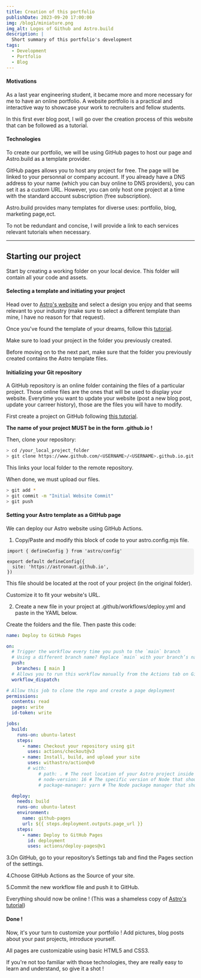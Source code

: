 ```yaml
---
title: Creation of this portfolio
publishDate: 2023-09-20 17:00:00
img: /blog1/miniature.png
img_alt: Logos of Github and Astro.build
description: |
  Short summary of this portfolio's development
tags:
  - Development
  - Portfolio
  - Blog
---
```

<style>
  pre{
    border-radius: 5px;
    margin: 0 2px;
    background-color: #f2f2f2;
  }
</style>

#### Motivations

As a last year engineering student, it became more and more necessary for me to have an online portfolio. A website portfolio is a practical and interactive way to showcase your work to recruiters and fellow students.

In this first ever blog post, I will go over the creation process of this website that can be followed as a tutorial.

#### Technologies

To create our portfolio, we will be using GitHub pages to host our page and Astro.build as a template provider.

GitHub pages allows you to host any project for free. 
The page will be linked to your personnal or company account. If you already have a DNS address to your name (which you can buy online to DNS providers), you can set it as a custom URL. 
However, you can only host one project at a time with the standard account subscription (free subscription).

Astro.build provides many templates for diverse uses: portfolio, blog, marketing page,ect.

To not be redundant and concise, I will provide a link to each services relevant tutorials when necessary.

---

## Starting our project

Start by creating a working folder on your local device.
This folder will contain all your code and assets.

#### Selecting a template and initiating your project

Head over to [Astro's website](https://www.astro.build) and select a design you enjoy and that seems relevant to your industry (make sure to select a different template than mine, I have no reason for that request).

Once you've found the template of your dreams, follow this [tutorial](https://docs.astro.build/en/getting-started/).

Make sure to load your project in the folder you previously created.

Before moving on to the next part, make sure that the folder you previously created contains the Astro template files.

#### Initializing your Git repository

A GitHub repository is an online folder containing the files of a particular project. 
Those online files are the ones that will be used to display your website.
Everytime you want to update your website (post a new blog post, update your carreer history), those are the files you will have to modify.

First create a project on GitHub following [this tutorial](https://pages.github.com/).

**The name of your project MUST be in the form <USERNAME>.github.io !**

Then, clone your repository:

```bash
> cd /your_local_project_folder
> git clone https://www.github.com/<USERNAME>/<USERNAME>.github.io.git
```
This links your local folder to the remote repository.

When done, we must upload our files.

```bash
> git add * 
> git commit -m "Initial Website Commit"
> git push
```

#### Setting your Astro template as a GitHub page

We can deploy our Astro website using GitHub Actions.

1. Copy/Paste and modify this block of code to your astro.config.mjs file.

```msj
import { defineConfig } from 'astro/config'

export default defineConfig({
  site: 'https://astronaut.github.io',
})
```

This file should be located at the root of your project (in the original folder).

Customize it to fit your website's URL. 


2. Create a new file in your project at .github/workflows/deploy.yml and paste in the YAML below.

Create the folders and the file. Then paste this code:

```yml
name: Deploy to GitHub Pages

on:
  # Trigger the workflow every time you push to the `main` branch
  # Using a different branch name? Replace `main` with your branch’s name
  push:
    branches: [ main ]
  # Allows you to run this workflow manually from the Actions tab on GitHub.
  workflow_dispatch:

# Allow this job to clone the repo and create a page deployment
permissions:
  contents: read
  pages: write
  id-token: write

jobs:
  build:
    runs-on: ubuntu-latest
    steps:
      - name: Checkout your repository using git
        uses: actions/checkout@v3
      - name: Install, build, and upload your site
        uses: withastro/action@v0
        # with:
            # path: . # The root location of your Astro project inside the repository. (optional)
            # node-version: 16 # The specific version of Node that should be used to build your site. Defaults to 16. (optional)
            # package-manager: yarn # The Node package manager that should be used to install dependencies and build your site. Automatically detected based on your lockfile. (optional)

  deploy:
    needs: build
    runs-on: ubuntu-latest
    environment:
      name: github-pages
      url: ${{ steps.deployment.outputs.page_url }}
    steps:
      - name: Deploy to GitHub Pages
        id: deployment
        uses: actions/deploy-pages@v1
```
3.On GitHub, go to your repository’s Settings tab and find the Pages section of the settings.

4.Choose GitHub Actions as the Source of your site.

5.Commit the new workflow file and push it to GitHub.

Everything should now be online ! 
(This was a shameless copy of [Astro's tutorial](https://docs.astro.build/en/guides/deploy/github/))

#### Done !

Now, it's your turn to customize your portfolio ! Add pictures, blog posts about your past projects, introduce yourself.

All pages are customizable using basic HTML5 and CSS3.

If you're not too familiar with those technologies, they are really easy to learn and understand, so give it a shot !

